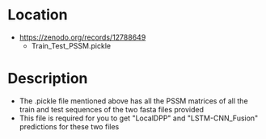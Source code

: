 # Location
- https://zenodo.org/records/12788649
    - Train_Test_PSSM.pickle

# Description
- The .pickle file mentioned above has all the PSSM matrices of all the train and test sequences of the two fasta files provided
- This file is required for you to get "LocalDPP" and "LSTM-CNN_Fusion" predictions for these two files 